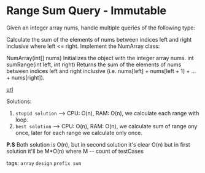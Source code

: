 # Range Sum Query - Immutable

Given an integer array nums, handle multiple queries of the following type:

Calculate the sum of the elements of nums between indices left and right inclusive where left <= right.
Implement the NumArray class:

NumArray(int[] nums) Initializes the object with the integer array nums.
int sumRange(int left, int right) Returns the sum of the elements of nums between indices left and right inclusive (i.e. nums[left] + nums[left + 1] + ... + nums[right]).

[url](https://leetcode.com/problems/range-sum-query-immutable/description/)

Solutions:
1. `stupid solution` --> CPU: O(n), RAM: O(n), we calculate each range with loop.
2. `best solution` --> CPU: O(n), RAM: O(n), we calculate sum of range ony once, later for each range we calculate only once.

__P.S__
Both solution is O(n), but in second solution it's clear O(n) but in first solution it'll be M*O(n) where M -- count of testCases

tags:
`array` `design` `prefix sum`